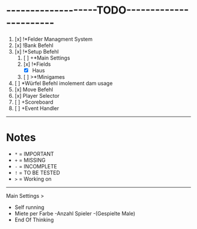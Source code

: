 # -------------------TODO-----------------------
1. [x] !*Felder Managment System
2. [x] !Bank Befehl
3. [x] !*Setup Befehl
    1. [ ] +*Main Settings
   	2. [x] !*Fields
        - [x] Haus
    3. [ ] >*!Minigames
4. [ ] *Würfel Befehl imolement dam usage 
5. [x] Move Befehl
6. [x] Player Selector
7. [ ] +Scoreboard
8. [ ] +Event Handler

---

# Notes
- `*` = IMPORTANT
- `+` = MISSING
- `-` = INCOMPLETE
- `!` = TO BE TESTED
- `>` = Working on

---

Main Settings >
  - Self running
  - Miete per Farbe
  -Anzahl Spieler
  -(Gespielte Male)
  - End Of Thinking
